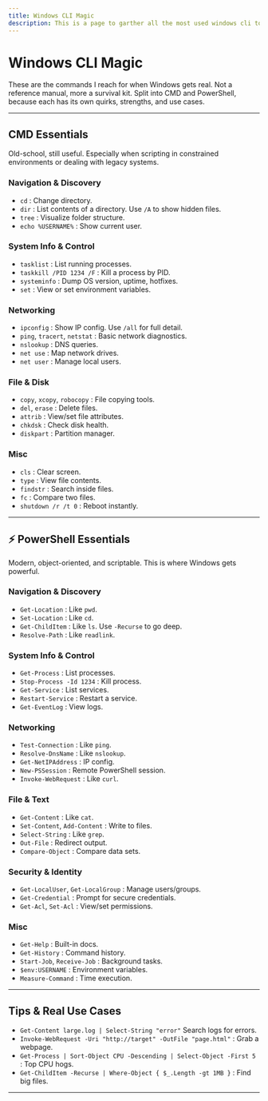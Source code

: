 ```yaml
---
title: Windows CLI Magic
description: This is a page to garther all the most used windows cli tools to know in windows.
--- 
```


# Windows CLI Magic

These are the commands I reach for when Windows gets real.
Not a reference manual, more a survival kit. 
Split into CMD and PowerShell, 
because each has its own quirks, strengths, and use cases.

---

##  CMD Essentials

Old-school, still useful. 
Especially when scripting in constrained environments 
or dealing with legacy systems.

### Navigation & Discovery

- `cd` : Change directory.
- `dir` : List contents of a directory. Use `/A` to show hidden files.
- `tree` : Visualize folder structure.
- `echo %USERNAME%` : Show current user.

### System Info & Control

- `tasklist` : List running processes.
- `taskkill /PID 1234 /F` : Kill a process by PID.
- `systeminfo` : Dump OS version, uptime, hotfixes.
- `set` : View or set environment variables.

### Networking

- `ipconfig` : Show IP config. Use `/all` for full detail.
- `ping`, `tracert`, `netstat` : Basic network diagnostics.
- `nslookup` : DNS queries.
- `net use` : Map network drives.
- `net user` : Manage local users.

### File & Disk

- `copy`, `xcopy`, `robocopy` : File copying tools.
- `del`, `erase` : Delete files.
- `attrib` : View/set file attributes.
- `chkdsk` : Check disk health.
- `diskpart` : Partition manager.

### Misc

- `cls` : Clear screen.
- `type` : View file contents.
- `findstr` : Search inside files.
- `fc` : Compare two files.
- `shutdown /r /t 0` : Reboot instantly.

---

## ⚡ PowerShell Essentials

Modern, object-oriented, and scriptable. 
This is where Windows gets powerful.

### Navigation & Discovery

- `Get-Location` : Like `pwd`.
- `Set-Location` : Like `cd`.
- `Get-ChildItem` : Like `ls`. Use `-Recurse` to go deep.
- `Resolve-Path` : Like `readlink`.

### System Info & Control

- `Get-Process` : List processes.
- `Stop-Process -Id 1234` : Kill process.
- `Get-Service` : List services.
- `Restart-Service` : Restart a service.
- `Get-EventLog` : View logs.

### Networking

- `Test-Connection` : Like `ping`.
- `Resolve-DnsName` : Like `nslookup`.
- `Get-NetIPAddress` : IP config.
- `New-PSSession` : Remote PowerShell session.
- `Invoke-WebRequest` : Like `curl`.

### File & Text

- `Get-Content` : Like `cat`.
- `Set-Content`, `Add-Content` : Write to files.
- `Select-String` : Like `grep`.
- `Out-File` : Redirect output.
- `Compare-Object` : Compare data sets.

### Security & Identity

- `Get-LocalUser`, `Get-LocalGroup` : Manage users/groups.
- `Get-Credential` : Prompt for secure credentials.
- `Get-Acl`, `Set-Acl` : View/set permissions.

### Misc

- `Get-Help` : Built-in docs.
- `Get-History` : Command history.
- `Start-Job`, `Receive-Job` : Background tasks.
- `$env:USERNAME` : Environment variables.
- `Measure-Command` : Time execution.

---

##  Tips & Real Use Cases

- `Get-Content large.log | Select-String "error"`  Search logs for errors.
- `Invoke-WebRequest -Uri "http://target" -OutFile "page.html"` : Grab a webpage.
- `Get-Process | Sort-Object CPU -Descending | Select-Object -First 5` : Top CPU hogs.
- `Get-ChildItem -Recurse | Where-Object { $_.Length -gt 1MB }` : Find big files.

---

